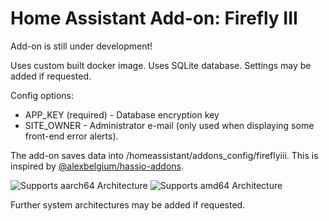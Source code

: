 # Home Assistant Add-on: Firefly III

Add-on is still under development!

Uses custom built docker image. Uses SQLite database. Settings may be added if requested.

Config options:
- APP_KEY (required) - Database encryption key
- SITE_OWNER - Administrator e-mail (only used when displaying some front-end error alerts).

The add-on saves data into /homeassistant/addons_config/fireflyiii. This is inspired by [@alexbelgium/hassio-addons](https://github.com/alexbelgium/hassio-addons).

![Supports aarch64 Architecture][aarch64-shield]
![Supports amd64 Architecture][amd64-shield]
<!---![Supports armhf Architecture][armhf-shield]
![Supports armv7 Architecture][armv7-shield]
![Supports i386 Architecture][i386-shield]-->

[aarch64-shield]: https://img.shields.io/badge/aarch64-yes-green.svg
[amd64-shield]: https://img.shields.io/badge/amd64-yes-green.svg
<!---[armhf-shield]: https://img.shields.io/badge/armhf-yes-green.svg
[armv7-shield]: https://img.shields.io/badge/armv7-yes-green.svg
[i386-shield]: https://img.shields.io/badge/i386-yes-green.svg-->

Further system architectures may be added if requested.
